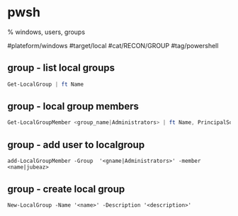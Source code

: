# pwsh
% windows, users, groups

#plateform/windows #target/local #cat/RECON/GROUP #tag/powershell 

## group - list local groups
```powershell
Get-LocalGroup | ft Name
```

## group - local group members
```powershell
Get-LocalGroupMember <group_name|Administrators> | ft Name, PrincipalSource
```

## group - add user to localgroup
```
add-LocalGroupMember -Group  '<gname|Administrators>' -member <name|jubeaz> 
```

## group - create local group
```
New-LocalGroup -Name '<name>' -Description '<description>'
```